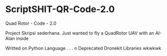 # ScriptSHIT-QR-Code-2.0
Quad Rotor - Code - 2.0

Project Skripsi sederhana.
Just wanted to fly a QuadRotor UAV with an AI-AIan inside

Writted on Python Language
.
.
.
n Deprecated Dronekit Libraries wkwkwk
